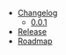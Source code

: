 - [Changelog](Changelog.md)
    - [0.0.1](./changelog/0_0_1.md)
- [Release](Release.md)
- [Roadmap](Roadmap.md)